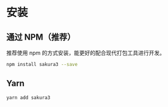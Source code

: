 # 安装

## 通过 NPM（推荐）

推荐使用 npm 的方式安装，能更好的配合现代打包工具进行开发。

```sh
npm install sakura3 --save
```

## Yarn

```sh
yarn add sakura3
```
